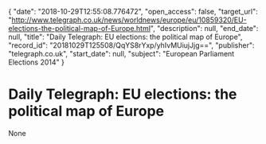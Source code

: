 {
  "date": "2018-10-29T12:55:08.776472", 
  "open_access": false, 
  "target_url": "http://www.telegraph.co.uk/news/worldnews/europe/eu/10859320/EU-elections-the-political-map-of-Europe.html", 
  "description": null, 
  "end_date": null, 
  "title": "Daily Telegraph: EU elections: the political map of Europe", 
  "record_id": "20181029T125508/QqYS8rYxp/yhIvMUiujJjg==", 
  "publisher": "telegraph.co.uk", 
  "start_date": null, 
  "subject": "European Parliament Elections 2014"
}

# Daily Telegraph: EU elections: the political map of Europe

None